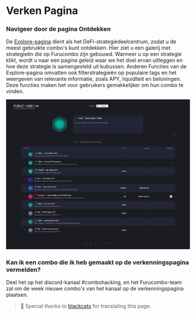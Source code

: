 # Verken Pagina

### Navigeer door de pagina Ontdekken 

De [Explore-pagina](https://furucombo.app/explore) dient als het DeFi-strategiedeelcentrum, zodat u de meest gebruikte combo's kunt ontdekken. Hier ziet u een galerij met strategieën die op Furucombo zijn gebouwd. Wanneer u op een strategie klikt, wordt u naar een pagina geleid waar we het doel ervan uitleggen en hoe deze strategie is samengesteld uit kubussen. Anderen Functies van de Explore-pagina omvatten ook filterstrategieën op populaire tags en het weergeven van relevante informatie, zoals APY, liquiditeit en beloningen. Deze functies maken het voor gebruikers gemakkelijker om hun combo te vinden.

![](../.gitbook/assets/explore-.png)

### Kan ik een combo die ik heb gemaakt op de verkenningspagina vermelden?

Deel het op het discord-kanaal \#combohacking, en het Furucombo-team zal om de week nieuwe combo's van het kanaal op de verkenningspagina plaatsen.



> 🧊 Special thanks to [blackcatx](https://twitter.com/gaintodayx) for translating this page.

